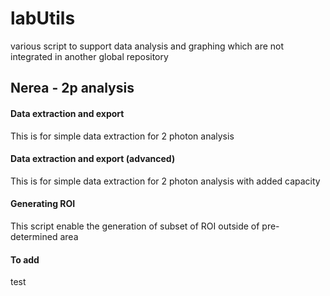 # labUtils

various script to support data analysis and graphing which are not integrated in another global repository

## Nerea - 2p analysis

#### Data extraction and export
This is for simple data extraction for 2 photon analysis

#### Data extraction and export (advanced) 
This is for simple data extraction for 2 photon analysis with added capacity 

#### Generating ROI
This script enable the generation of subset of ROI outside of pre-determined area 

#### To add
test